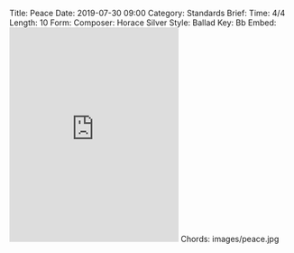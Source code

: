 Title: Peace
Date: 2019-07-30 09:00
Category: Standards
Brief:
Time: 4/4
Length: 10
Form:
Composer: Horace Silver
Style: Ballad
Key: Bb
Embed: <iframe src="https://open.spotify.com/embed/playlist/63Ah5nZTIFRpUVn8oSDf5M" width="300" height="380" frameborder="0" allowtransparency="true" allow="encrypted-media"></iframe>
Chords: images/peace.jpg
